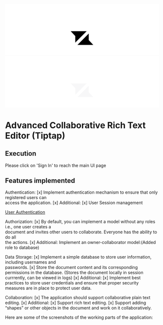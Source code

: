 <p align="center">
  <a href="https://liveblocks.io#gh-light-mode-only">
    <img src="https://raw.githubusercontent.com/liveblocks/liveblocks/main/.github/assets/header-light.svg" alt="Liveblocks" />
  </a>
  <a href="https://liveblocks.io#gh-dark-mode-only">
    <img src="https://raw.githubusercontent.com/liveblocks/liveblocks/main/.github/assets/header-dark.svg" alt="Liveblocks" />
  </a>
</p>

# Advanced Collaborative Rich Text Editor (Tiptap)

## Execution

Please click on 'Sign In' to reach the main UI page

## Features implemented
Authentication:
[x] Implement authentication mechanism to ensure that only registered users can <br/>
access the application.
[x] Additional:
  [x] User Session management

[User Authentication](https://freeimage.host/i/dHBm16X)

Authorization:
[x] By default, you can implement a model without any roles i.e., one user creates a <br/>
document and invites other users to collaborate. Everyone has the ability to do all <br/>
the actions.
[x] Additional: Implement an owner-collaborator model:(Added role to database)


Data Storage:
[x] Implement a simple database to store user information, including usernames and <br/>
passwords.
[x] Store the document content and its corresponding permissions in the database. (Stores the document locally in session currrently, can be viewed in logs)
[x] Additional:
   [x] Implement best practices to store user credentials and ensure that proper
security measures are in place to protect user data.

Collaboration:
[x] The application should support collaborative plain text editing.
[x] Additional:
[x] Support rich text editing.
[x] Support adding “shapes” or other objects in the document and work on it
collaboratively.



Here are some of the screenshots of the working parts of the application:

